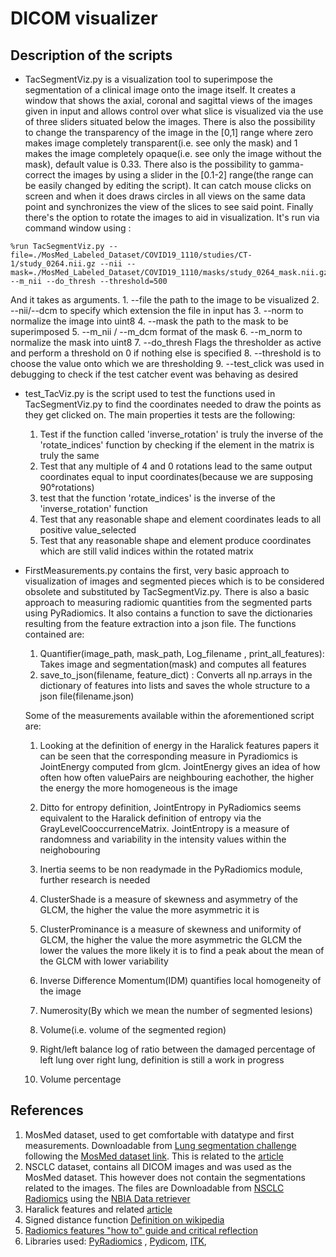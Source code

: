 # DICOM visualizer

## Description of the scripts
  * TacSegmentViz.py is a visualization tool to superimpose the segmentation of a clinical image onto the image itself. It creates a window that shows the axial, coronal and sagittal views of the images given in input and allows control over what slice is visualized via the use of three sliders situated below the images. There is also the possibility to change the transparency of the image in the [0,1] range where zero makes image completely transparent(i.e. see only the mask) and 1 makes the image completely opaque(i.e. see only the image without the mask), default value is 0.33. There also is the possibility to gamma-correct the images by using a slider in the [0.1-2] range(the range can be easily changed by editing the script). It can catch mouse clicks on screen and when it does draws circles in all views on the same data point and synchronizes the view of the slices to see said point. Finally there's the option to rotate the images to aid in visualization. It's run via command window using :
  ```
  %run TacSegmentViz.py --file=./MosMed_Labeled_Dataset/COVID19_1110/studies/CT-1/study_0264.nii.gz --nii --mask=./MosMed_Labeled_Dataset/COVID19_1110/masks/study_0264_mask.nii.gz --m_nii --do_thresh --threshold=500
  ```

  And it takes as arguments.
    1. --file the path to the image to be visualized
    2. --nii/--dcm to specify which extension the file in input has
    3. --norm to normalize the image into uint8
    4. --mask the path to the mask to be superimposed
    5. --m_nii / --m_dcm format of the mask
    6. --m_norm to normalize the mask into uint8
    7. --do_thresh Flags the thresholder as active and perform a threshold on 0 if nothing else is specified
    8. --threshold is to choose the value onto which we are thresholding
    9. --test_click was used in debugging to check if the test catcher event was behaving as desired


  * test_TacViz.py is the script used to test the functions used in TacSegmentViz.py to find the coordinates needed to draw the points as they get clicked on. The main properties it tests are the following:
    1. Test if the function called 'inverse_rotation' is truly the inverse of the 'rotate_indices' function by checking if the element in the matrix is truly the same
    2. Test that any multiple of 4 and 0 rotations lead to the same output coordinates equal to input coordinates(because we are supposing 90°rotations)
    3. test that the function 'rotate_indices' is the inverse of the 'inverse_rotation' function
    4. Test that any reasonable shape and element coordinates leads to all positive value_selected
    5. Test that any reasonable shape and element produce coordinates which are still valid indices within the rotated matrix

  * FirstMeasurements.py contains the first, very basic approach to visualization of images and segmented pieces which is to be considered obsolete and substituted by TacSegmentViz.py. There is also a basic approach to measuring radiomic quantities from the segmented parts using PyRadiomics. It also contains a function to save the dictionaries resulting from the feature extraction into a json file. The functions contained are:
    1. Quantifier(image_path, mask_path, Log_filename , print_all_features): Takes image and segmentation(mask) and computes all features
    2. save_to_json(filename, feature_dict) : Converts all np.arrays in the dictionary of features into lists and saves the whole structure to a json file(filename.json)

    Some of the measurements available within the aforementioned script are:

    1. Looking at the definition of energy in the Haralick features papers it can be seen that the corresponding measure in Pyradiomics is JointEnergy computed from glcm. JointEnergy gives an idea of how often how often valuePairs are neighbouring eachother, the higher the energy the more homogeneous is the image
    2. Ditto for entropy definition, JointEntropy in PyRadiomics seems equivalent to the Haralick definition of entropy via the GrayLevelCooccurrenceMatrix. JointEntropy is a measure of randomness and variability in the intensity values within the neighobouring
    3. Inertia seems to be non readymade in the PyRadiomics module, further research is needed

    4. ClusterShade is a measure of skewness and asymmetry of the GLCM, the higher the value the more asymmetric it is
    5. ClusterProminance is a measure of skewness and uniformity of GLCM, the higher the value the more asymmetric the GLCM the lower the values the more likely it is to find a peak about the mean of the GLCM with lower variability
    6. Inverse Difference Momentum(IDM) quantifies local homogeneity of the image
    7. Numerosity(By which we mean the number of segmented lesions)
    8. Volume(i.e. volume of the segmented region)
    9. Right/left balance log of ratio between the damaged percentage of left lung over right lung, definition is still a work in progress
    10. Volume percentage

## References
  1. MosMed dataset, used to get comfortable with datatype and first measurements. Downloadable from [Lung segmentation challenge](https://gitee.com/junma11/COVID-19-CT-Seg-Benchmark#https://wiki.cancerimagingarchive.net/display/DOI/Thoracic+Volume+and+Pleural+Effusion+Segmentations+in+Diseased+Lungs+for+Benchmarking+Chest+CT+Processing+Pipelines#7c5a8c0c0cef44e488b824bd7de60428) following the [MosMed dataset link](https://mosmed.ai/en/datasets/covid19_1110/). This is related to the [article](https://doi.org/10.1101/2020.05.20.20100362)
  2. NSCLC dataset, contains all DICOM images and was used as the MosMed dataset. This however does not contain the segmentations related to the images. The files are Downloadable from [NSCLC Radiomics](https://wiki.cancerimagingarchive.net/display/Public/NSCLC-Radiomics) using the [NBIA Data retriever](https://wiki.cancerimagingarchive.net/display/NBIA/Downloading+TCIA+Images)
  3. Haralick features and related [article](https://journals.plos.org/plosone/article?id=10.1371/journal.pone.0212110)
  4. Signed distance function [Definition on wikipedia](https://en.wikipedia.org/wiki/Signed_distance_function)
  5. [Radiomics features "how to" guide and critical reflection](https://insightsimaging.springeropen.com/articles/10.1186/s13244-020-00887-2)
  6. Libraries used: [PyRadiomics](https://pyradiomics.readthedocs.io/en/latest/index.html) , [Pydicom](https://pydicom.github.io/pydicom/stable/tutorials/installation.html), [ITK](https://itkpythonpackage.readthedocs.io/en/master/Quick_start_guide.html#),
